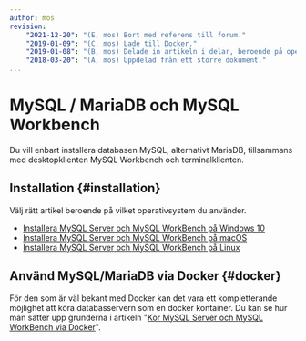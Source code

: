 ```yaml
---
author: mos
revision:
    "2021-12-20": "(E, mos) Bort med referens till forum."
    "2019-01-09": "(C, mos) Lade till Docker."
    "2019-01-08": "(B, mos) Delade in artikeln i delar, beroende på operativsystem."
    "2018-03-20": "(A, mos) Uppdelad från ett större dokument."
...
```

MySQL / MariaDB och MySQL Workbench
==================================

Du vill enbart installera databasen MySQL, alternativt MariaDB, tillsammans med desktopklienten MySQL Workbench och terminalklienten.



Installation {#installation}
----------------------------------

Välj rätt artikel beroende på vilket operativsystem du använder.

* [Installera MySQL Server och MySQL WorkBench på Windows 10](kunskap/installera-mysql-server-och-mysql-workbench-pa-windows-10)
* [Installera MySQL Server och MySQL WorkBench på macOS](kunskap/installera-mysql-server-och-mysql-workbench-pa-macos)
* [Installera MySQL Server och MySQL WorkBench på Linux](kunskap/installera-mysql-server-och-mysql-workbench-pa-linux)



Använd MySQL/MariaDB via Docker {#docker}
----------------------------------

För den som är väl bekant med Docker kan det vara ett kompletterande möjlighet att köra databasservern som en docker kontainer. Du kan se hur man sätter upp grunderna i artikeln "[Kör MySQL Server och MySQL WorkBench via Docker](kunskap/kor-mysql-server-och-mysql-workbench-via-docker)".


<!--
Fråga i forumet {#forum}
----------------------------------

Ställ frågor och bidra med tips och trix i forumtråden som är [kopplad till detta dokument](t/7370).
-->
